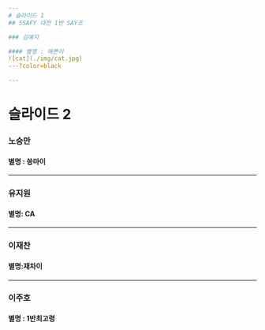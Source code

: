 ```yaml
---
# 슬라이드 1
## SSAFY 대전 1반 SAY조

### 김예지

#### 별명 : 예쁜이
![cat](./img/cat.jpg)
---?color=black

---
```

# 슬라이드 2

### 노승만

#### 별명 : 씅마이

---

### 유지원

#### 별명: CA

---

### 이재찬

#### 별명:재차이

---

### 이주호

#### 별명 : 1반최고령 



